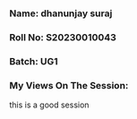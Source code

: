 ### Name: dhanunjay suraj
### Roll No: S20230010043
### Batch: UG1

### My Views On The Session:
this is a good session

